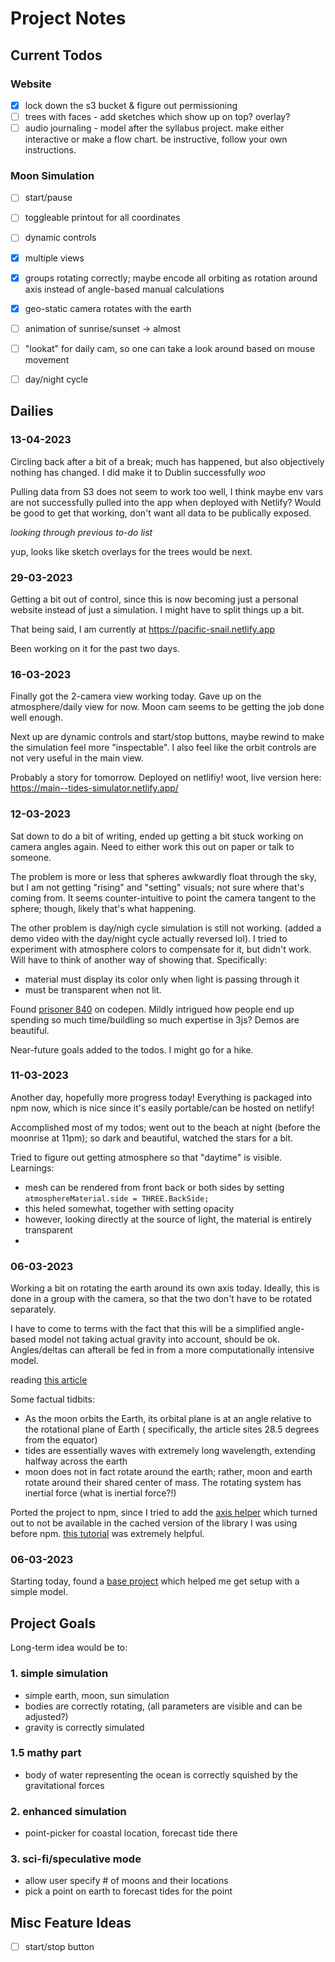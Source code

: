 # Project Notes

## Current Todos

### Website

- [x] lock down the s3 bucket & figure out permissioning
- [ ] trees with faces - add sketches which show up on top? overlay?
- [ ] audio journaling - model after the syllabus project. make either interactive or make a flow chart. be instructive, follow your own instructions.

### Moon Simulation
- [ ] start/pause
- [ ] toggleable printout for all coordinates

- [ ] dynamic controls
- [x] multiple views

- [x] groups rotating correctly; maybe encode all orbiting as rotation around axis instead of angle-based manual
  calculations
- [x] geo-static camera rotates with the earth
- [ ] animation of sunrise/sunset -> almost
- [ ] "lookat" for daily cam, so one can take a look around based on mouse movement
- [ ] day/night cycle

## Dailies

### 13-04-2023

Circling back after a bit of a break; much has happened, but also objectively nothing has changed.
I did make it to Dublin successfully *woo* 

Pulling data from S3 does not seem to work too well, I think maybe env vars are not successfully pulled into the app when deployed with Netlify? Would be good to get that working, don't want all data to be publically exposed.

_looking through previous to-do list_

yup, looks like sketch overlays for the trees would be next. 

### 29-03-2023

Getting a bit out of control, since this is now becoming just a personal website instead of just a simulation. I might have to split things up a bit.

That being said, I am currently at https://pacific-snail.netlify.app

Been working on it for the past two days.

### 16-03-2023

Finally got the 2-camera view working today. Gave up on the atmosphere/daily view for now. Moon cam seems to be getting
the job done well enough.

Next up are dynamic controls and start/stop buttons, maybe rewind to make the simulation feel more "inspectable". I also
feel like the orbit controls are not very useful in the main view.

Probably a story for tomorrow. Deployed on netlifiy! woot, live version here:
https://main--tides-simulator.netlify.app/

### 12-03-2023

Sat down to do a bit of writing, ended up getting a bit stuck working on camera angles again. Need to either work this
out on paper or talk to someone.

The problem is more or less that spheres awkwardly float through the sky, but I am not getting "rising" and "setting"
visuals; not sure where that's coming from. It seems counter-intuitive to point the camera tangent to the sphere;
though, likely that's what happening.

The other problem is day/nigh cycle simulation is still not working. (added a demo video with the day/night cycle
actually reversed lol). I tried to experiment with atmosphere colors to compensate for it, but didn't work. Will have to
think of another way of showing that. Specifically:

* material must display its color only when light is passing through it
* must be transparent when not lit.

Found [prisoner 840](https://codepen.io/prisoner849/pens/public?cursor=ZD0xJm89MCZwPTEmdj02Njg2MDAwOQ==) on codepen.
Mildly intrigued how people end up spending so much time/buildling so much expertise in 3js? Demos are beautiful.

Near-future goals added to the todos. I might go for a hike.

### 11-03-2023

Another day, hopefully more progress today!
Everything is packaged into npm now, which is nice since it's easily portable/can be hosted on netlify!

Accomplished most of my todos; went out to the beach at night (before the moonrise at 11pm); so dark and beautiful,
watched the stars for a bit.

Tried to figure out getting atmosphere so that "daytime" is visible. Learnings:

* mesh can be rendered from front back or both sides by setting  `atmosphereMaterial.side = THREE.BackSide;`
* this heled somewhat, together with setting opacity
* however, looking directly at the source of light, the material is entirely transparent
*

### 06-03-2023

Working a bit on rotating the earth around its own axis today. Ideally, this is done in a group with the camera, so that
the two don't have to be rotated separately.

I have to come to terms with the fact that this will be a simplified angle-based model not taking actual gravity into
account, should be ok. Angles/deltas can afterall be fed in from a more computationally intensive model.

reading [this article](https://rwu.pressbooks.pub/webboceanography/chapter/11-2-dynamic-theory-of-tides/)

Some factual tidbits:

* As the moon orbits the Earth, its orbital plane is at an angle relative to the rotational plane of Earth (
  specifically, the article sites 28.5 degrees from the equator)
* tides are essentially waves with extremely long wavelength, extending halfway across the earth
* moon does not in fact rotate around the earth; rather, moon and earth rotate around their shared center of mass. The
  rotating system has inertial force (what is inertial force?!)

Ported the project to npm, since I tried to add
the [axis helper](https://threejs.org/docs/index.html?q=axesh#api/en/helpers/AxesHelper) which turned out to not be
available in the cached version of the library I was using before
npm. [this tutorial](https://sbcode.net/threejs/create-threejs-project/) was extremely helpful.

### 06-03-2023

Starting today, found a [base project](https://mattloftus.github.io/2016/02/03/threejs-p2/) which helped me get setup
with a simple model.

## Project Goals

Long-term idea would be to:

### 1. simple simulation

* simple earth, moon, sun simulation
* bodies are correctly rotating, (all parameters are visible and can be adjusted?)
* gravity is correctly simulated

### 1.5 mathy part

* body of water representing the ocean is correctly squished by the gravitational forces

### 2. enhanced simulation

* point-picker for coastal location, forecast tide there

### 3. sci-fi/speculative mode

* allow user specify # of moons and their locations
* pick a point on earth to forecast tides for the point

## Misc Feature Ideas

- [ ] start/stop button